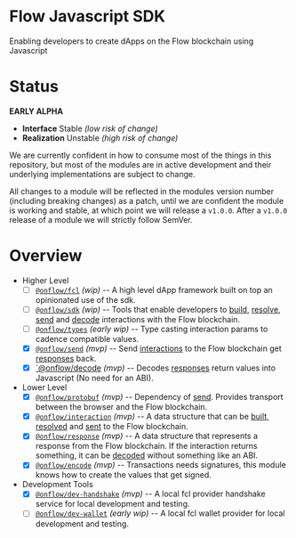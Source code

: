 # Flow Javascript SDK

Enabling developers to create dApps on the Flow blockchain using Javascript

# Status

**EARLY ALPHA**

- **Interface** Stable _(low risk of change)_
- **Realization** Unstable _(high risk of change)_

We are currently confident in how to consume most of the things in this repository, but most of the modules are in active development and their underlying implementations are subject to change.

All changes to a module will be reflected in the modules version number (including breaking changes) as a patch, until we are confident the module is working and stable, at which point we will release a `v1.0.0`. After a `v1.0.0` release of a module we will strictly follow SemVer.

# Overview

- Higher Level
  - [ ] [`@onflow/fcl`](./packages/fcl) _(wip)_ -- A high level dApp framework built on top an opinionated use of the sdk.
  - [ ] [`@onflow/sdk`](./packages/sdk) _(wip)_ -- Tools that enable developers to [build](./packages/sdk/src/build), [resolve](./packages/sdk/src/resolve), [send](./packages/send) and [decode](./packages/decode) interactions with the Flow blockchain.
  - [ ] [`@onflow/types`](./packages/types) _(early wip)_ -- Type casting interaction params to cadence compatible values.
  - [x] [`@onflow/send`](./packages/send) _(mvp)_ -- Send [interactions](./packages/interaction) to the Flow blockchain get [responses](./packages/response) back.
  - [x] [`@onflow/decode](./packages/decode) _(mvp)_ -- Decodes [responses](./packages/response) return values into Javascript (No need for an ABI).

- Lower Level
  - [x] [`@onflow/protobuf`](./packages/protobuf) _(mvp)_ -- Dependency of [send](./packages/protobuf). Provides transport between the browser and the Flow blockchain.
  - [x] [`@onflow/interaction`](./packages/interaction) _(mvp)_ -- A data structure that can be [built](./packages/sdk/src/build), [resolved](./packages/sdk/src/resolve) and [sent](./packages/send) to the Flow blockchain.
  - [x] [`@onflow/response`](./packages/response) _(mvp)_ -- A data structure that represents a response from the Flow blockchain. If the interaction returns something, it can be [decoded](./package/decode) without something like an ABI.
  - [x] [`@onflow/encode`](./packages/encode) _(mvp)_ -- Transactions needs signatures, this module knows how to create the values that get signed.

- Development Tools
  - [x] [`@onflow/dev-handshake`](./packages/dev-handshake) _(mvp)_ -- A local fcl provider handshake service for local development and testing.
  - [ ] [`@onflow/dev-wallet`](./packages/dev-wallet) _(early wip)_ -- A local fcl wallet provider for local development and testing.
